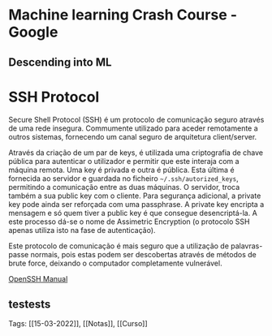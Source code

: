 # Machine learning Crash Course - Google #
## Descending into ML

# SSH Protocol
Secure Shell Protocol (SSH) é um protocolo de comunicação seguro através de uma rede insegura. Commumente utilizado para aceder remotamente a outros sistemas, fornecendo um canal seguro de arquitetura client/server.

Através da criação de um par de keys, é utilizada uma criptografia de chave pública para autenticar o utilizador e permitir que este interaja com a máquina remota. Uma key é privada e outra é pública. Esta última é fornecida ao servidor e guardada no ficheiro `~/.ssh/autorized_keys`, permitindo a comunicação entre as duas máquinas. O servidor, troca também a sua public key com o cliente. Para segurança adicional, a private key pode ainda ser reforçada com uma passphrase. A private key encripta a mensagem e só quem tiver a public key é que consegue desencriptá-la. A este processo dá-se o nome de Assimetric Encryption (o protocolo SSH apenas utiliza isto na fase de autenticação).

Este protocolo de comunicação é mais seguro que a utilização de palavras-passe normais, pois estas podem ser descobertas através de métodos de brute force, deixando o computador completamente vulnerável.

[OpenSSH Manual](https://man.openbsd.org/ssh)

testests 
---
Tags:
[[15-03-2022]], [[Notas]], [[Curso]]